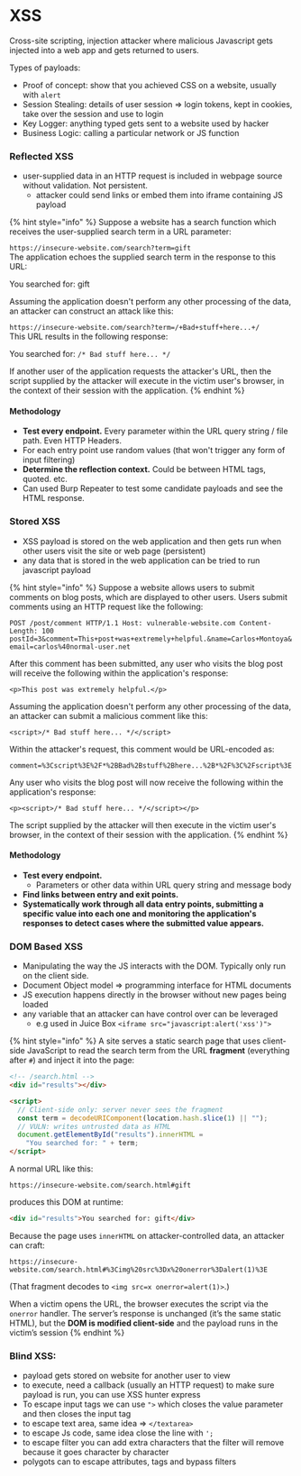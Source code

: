 # XSS

Cross-site scripting, injection attacker where malicious Javascript gets injected into a web app and gets returned to users.

Types of payloads:

* Proof of concept: show that you achieved CSS on a website, usually with `alert`
* Session Stealing: details of user session ⇒ login tokens, kept in cookies, take over the session and use to login
* Key Logger: anything typed gets sent to a website used by hacker
* Business Logic: calling a particular network or JS function

### Reflected XSS

* user-supplied data in an HTTP request is included in webpage source without validation. Not persistent.
  * attacker could send links or embed them into iframe containing JS payload

{% hint style="info" %}
Suppose a website has a search function which receives the user-supplied search term in a URL parameter:

`https://insecure-website.com/search?term=gift`\
The application echoes the supplied search term in the response to this URL:

You searched for: gift

Assuming the application doesn't perform any other processing of the data, an attacker can construct an attack like this:

`https://insecure-website.com/search?term=/+Bad+stuff+here...+/` \
This URL results in the following response:

You searched for: `/* Bad stuff here... */`

If another user of the application requests the attacker's URL, then the script supplied by the attacker will execute in the victim user's browser, in the context of their session with the application.
{% endhint %}

#### Methodology

* **Test every endpoint.** Every parameter within the URL query string / file path. Even HTTP Headers.
* For each entry point use random values (that won't trigger any form of input filtering)
* **Determine the reflection context.** Could be between HTML tags, quoted. etc.
* Can used Burp Repeater to test some candidate payloads and see the HTML response.

### Stored XSS

* XSS payload is stored on the web application and then gets run when other users visit the site or web page (persistent)
* any data that is stored in the web application can be tried to run javascript payload

{% hint style="info" %}
Suppose a website allows users to submit comments on blog posts, which are displayed to other users. Users submit comments using an HTTP request like the following:

`POST /post/comment HTTP/1.1 Host: vulnerable-website.com Content-Length: 100 postId=3&comment=This+post+was+extremely+helpful.&name=Carlos+Montoya&email=carlos%40normal-user.net`

After this comment has been submitted, any user who visits the blog post will receive the following within the application's response:

`<p>This post was extremely helpful.</p>`

Assuming the application doesn't perform any other processing of the data, an attacker can submit a malicious comment like this:

`<script>/* Bad stuff here... */</script>`

Within the attacker's request, this comment would be URL-encoded as:

`comment=%3Cscript%3E%2F*%2BBad%2Bstuff%2Bhere...%2B*%2F%3C%2Fscript%3E`

Any user who visits the blog post will now receive the following within the application's response:

`<p><script>/* Bad stuff here... */</script></p>`

The script supplied by the attacker will then execute in the victim user's browser, in the context of their session with the application.
{% endhint %}

#### Methodology

* **Test every endpoint.**&#x20;
  * Parameters or other data within URL query string and message body
* **Find links between entry and exit points.**&#x20;
* **Systematically work through all data entry points, submitting a specific value into each one and monitoring the application's responses to detect cases where the submitted value appears.**

### DOM Based XSS

* Manipulating the way the JS interacts with the DOM. Typically only run on the client side.
* Document Object model ⇒ programming interface for HTML documents
* JS execution happens directly in the browser without new pages being loaded
* any variable that an attacker can have control over can be leveraged
  * e.g used in Juice Box `<iframe src="javascript:alert('xss')">`

{% hint style="info" %}
A site serves a static search page that uses client-side JavaScript to read the search term from the URL **fragment** (everything after `#`) and inject it into the page:

```html
<!-- /search.html -->
<div id="results"></div>

<script>
  // Client-side only: server never sees the fragment
  const term = decodeURIComponent(location.hash.slice(1) || "");
  // VULN: writes untrusted data as HTML
  document.getElementById("results").innerHTML =
    "You searched for: " + term;
</script>
```

A normal URL like this:

```
https://insecure-website.com/search.html#gift
```

produces this DOM at runtime:

```html
<div id="results">You searched for: gift</div>
```

Because the page uses `innerHTML` on attacker-controlled data, an attacker can craft:

```
https://insecure-website.com/search.html#%3Cimg%20src%3Dx%20onerror%3Dalert(1)%3E
```

(That fragment decodes to `<img src=x onerror=alert(1)>`.)

When a victim opens the URL, the browser executes the script via the `onerror` handler. The server’s response is unchanged (it’s the same static HTML), but the **DOM is modified client-side** and the payload runs in the victim’s session
{% endhint %}

### Blind XSS:

* payload gets stored on website for another user to view
* to execute, need a callback (usually an HTTP request) to make sure payload is run, you can use XSS hunter express
* To escape input tags we can use `">` which closes the value parameter and then closes the input tag
* to escape text area, same idea ⇒ `</textarea>`
* to escape Js code, same idea close the line with `';`
* to escape filter you can add extra characters that the filter will remove because it goes character by character
* polygots can to escape attributes, tags and bypass filters
